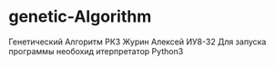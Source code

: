 # genetic-Algorithm
Генетический Алгоритм РК3
Журин Алексей ИУ8-32
Для запуска программы необохид итерпретатор Python3
